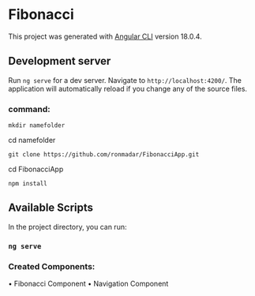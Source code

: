 # Fibonacci

This project was generated with [Angular CLI](https://github.com/angular/angular-cli) version 18.0.4.

## Development server

Run `ng serve` for a dev server. Navigate to `http://localhost:4200/`. The application will automatically reload if you change any of the source files.

### command:
`mkdir namefolder`

cd namefolder

`git clone https://github.com/ronmadar/FibonacciApp.git`

cd FibonacciApp

`npm install`

## Available Scripts

In the project directory, you can run:

### `ng serve`

### Created Components:
• Fibonacci Component
• Navigation Component




